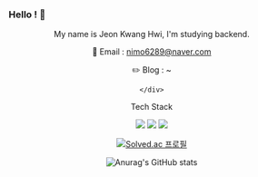 ### Hello ! 👋

<div align = "center">
  My name is Jeon Kwang Hwi, I'm studying backend.

  📧 Email : nimo6289@naver.com
  
  ✏️ Blog  : ~

    </div>
    
Tech Stack

<img src="https://img.shields.io/badge/Spring-3DDC84?style=flat-square&logo=Spring&logoColor=white"/>

<img src="https://img.shields.io/badge/Docker-2496ED?style=flat-square&amp;logo=Docker&amp;logoColor=white">

<img src="https://img.shields.io/badge/Git-F05032?style=flat-square&amp;logo=git&amp;logoColor=white">

  
[![Solved.ac
프로필](http://mazassumnida.wtf/api/v2/generate_badge?boj=nimo6289)](https://solved.ac/nimo6289)

  
![Anurag's GitHub stats](https://github-readme-stats.vercel.app/api?username=jeonkwanghwi&show_icons=true&theme=onedark)


<!--
**jeonkwanghwi/jeonkwanghwi** is a ✨ _special_ ✨ repository because its `README.md` (this file) appears on your GitHub profile.

Here are some ideas to get you started:

- 🔭 I’m currently working on ...
- 🌱 I’m currently learning ...
- 👯 I’m looking to collaborate on ...
- 🤔 I’m looking for help with ...
- 💬 Ask me about ...
- 📫 How to reach me: ...
- 😄 Pronouns: ...
- ⚡ Fun fact: ...
-->
